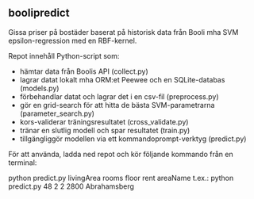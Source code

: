 ## boolipredict

Gissa priser på bostäder baserat på historisk data från Booli mha SVM epsilon-regression med en RBF-kernel.

Repot innehåll Python-script som:
* hämtar data från Boolis API (collect.py)
* lagrar datat lokalt mha ORM:et Peewee och en SQLite-databas (models.py)
* förbehandlar datat och lagrar det i en csv-fil (preprocess.py)
* gör en grid-search för att hitta de bästa SVM-parametrarna (parameter_search.py)
* kors-validerar träningsresultatet (cross_validate.py)
* tränar en slutlig modell och spar resultatet (train.py)
* tillgängliggör modellen via ett kommandoprompt-verktyg (predict.py)

För att använda, ladda ned repot och kör följande kommando från en terminal:

python predict.py livingArea rooms floor rent areaName
t.ex.: python predict.py 48 2 2 2800 Abrahamsberg